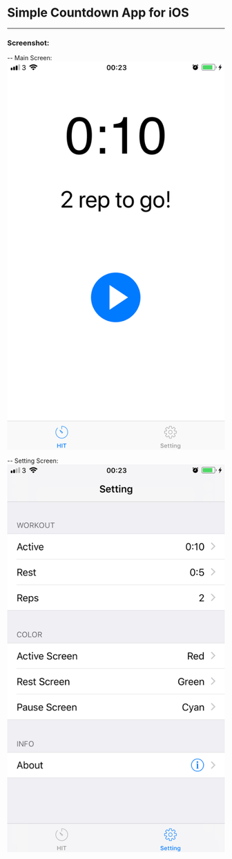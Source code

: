 # Simple Countdown App for iOS
---

### Screenshot:  
-- Main Screen:  
![MainScreen](demo/main.PNG)

-- Setting Screen:  
![MainScreen](demo/setting.PNG)